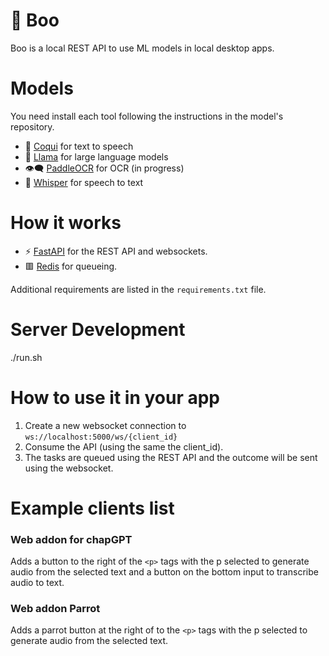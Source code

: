 # 🐯 Boo

Boo is a local REST API to use ML models in local desktop apps.

# Models

You need install each tool following the instructions in the model's repository.

- 🐸 [Coqui](https://github.com/coqui-ai/TTS) for text to speech
- 🦙 [Llama](https://github.com/ggerganov/llama.cpp) for large language models
- 👁️‍🗨️ [PaddleOCR](https://github.com/PaddlePaddle/PaddleOCR) for OCR (in progress)
- 👄 [Whisper](https://github.com/openai/whisper) for speech to text

# How it works

- ⚡ [FastAPI](https://fastapi.tiangolo.com/) for the REST API and websockets.
- 🟥 [Redis](https://redis.io/) for queueing.

Additional requirements are listed in the `requirements.txt` file.

# Server Development

./run.sh

# How to use it in your app

1. Create a new websocket connection to `ws://localhost:5000/ws/{client_id}`
2. Consume the API (using the same the client_id).
3. The tasks are queued using the REST API and the outcome will be sent using the websocket.

# Example clients list

### Web addon for chapGPT

Adds a button to the right of the `<p>` tags with the p selected to generate audio from the selected text and a button on the bottom input to transcribe audio to text.

### Web addon Parrot

Adds a parrot button at the right of to the `<p>` tags  with the p selected to generate audio from the selected text.

